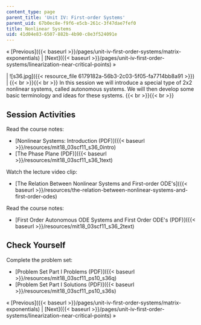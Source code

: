 ```yaml
---
content_type: page
parent_title: 'Unit IV: First-order Systems'
parent_uid: 67b0ec8e-f9f6-e5cb-261c-3f47dae7fef0
title: Nonlinear Systems
uid: 41d04e83-6507-882b-4b90-c8e3f524091e
---
```


« [Previous]({{< baseurl >}}/pages/unit-iv-first-order-systems/matrix-exponentials) | [Next]({{< baseurl >}}/pages/unit-iv-first-order-systems/linearization-near-critical-points) »

| ![s36.jpg]({{< resource_file 6179182a-56b3-2c03-5f05-fa7714bb8a91 >}}) |  {{< br >}}{{< br >}} In this session we will introduce a special type of 2x2 nonlinear systems, called autonomous systems. We will then develop some basic terminology and ideas for these systems. {{< br >}}{{< br >}}  

Session Activities
------------------

Read the course notes:

*   [Nonlinear Systems: Introduction (PDF)]({{< baseurl >}}/resources/mit18_03scf11_s36_0intro)
*   [The Phase Plane (PDF)]({{< baseurl >}}/resources/mit18_03scf11_s36_1text)

Watch the lecture video clip:

*   [The Relation Between Nonlinear Systems and First-order ODE's]({{< baseurl >}}/resources/the-relation-between-nonlinear-systems-and-first-order-odes)

Read the course notes:

*   [First Order Autonomous ODE Systems and First Order ODE's (PDF)]({{< baseurl >}}/resources/mit18_03scf11_s36_2text)

Check Yourself
--------------

Complete the problem set:

*   [Problem Set Part I Problems (PDF)]({{< baseurl >}}/resources/mit18_03scf11_ps10_s36q)
*   [Problem Set Part I Solutions (PDF)]({{< baseurl >}}/resources/mit18_03scf11_ps10_s36s)

« [Previous]({{< baseurl >}}/pages/unit-iv-first-order-systems/matrix-exponentials) | [Next]({{< baseurl >}}/pages/unit-iv-first-order-systems/linearization-near-critical-points) »